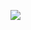 ![](https://img.shields.io/badge/dynamic/json?color=F5E9F3&label=%E4%B8%80%E8%A8%80&query=%24.hitokoto&url=https%3A%2F%2Fv1.hitokoto.cn%2F&style=flat-square)
